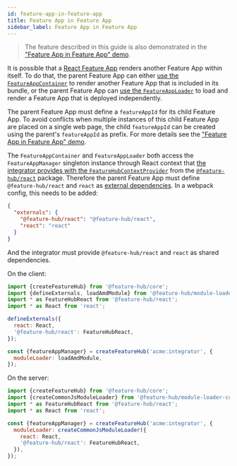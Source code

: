 ```yaml
---
id: feature-app-in-feature-app
title: Feature App in Feature App
sidebar_label: Feature App in Feature App
---
```


> The feature described in this guide is also demonstrated in the ["Feature App
> in Feature App" demo][feature-app-in-feature-demo].

It is possible that a [React Feature App][react-feature-app] renders another
Feature App within itself. To do that, the parent Feature App can either [use
the `FeatureAppContainer`][react-feature-app-container] to render another
Feature App that is included in its bundle, or the parent Feature App can [use
the `FeatureAppLoader`][react-feature-app-loader] to load and render a Feature
App that is deployed independently.

The parent Feature App must define a `featureAppId` for its child Feature App.
To avoid conflicts when multiple instances of this child Feature App are placed
on a single web page, the child `featureAppId` can be created using the parent's
`featureAppId` as prefix. For more details see the ["Feature App in Feature App"
demo][feature-app-in-feature-demo-outer].

The `FeatureAppContainer` and `FeatureAppLoader` both access the
`FeatureAppManager` singleton instance through React context that [the
integrator provides with the
`FeatureHubContextProvider`][placing-feature-apps-on-a-web-page-using-react]
from the [`@feature-hub/react`][react-api] package. Therefore the parent Feature
App must define `@feature-hub/react` and `react` as [external
dependencies][sharing-npm-dependencies]. In a webpack config, this needs to be
added:

```json
{
  "externals": {
    "@feature-hub/react": "@feature-hub/react",
    "react": "react"
  }
}
```

And the integrator must provide `@feature-hub/react` and `react` as shared
dependencies.

On the client:

```js
import {createFeatureHub} from '@feature-hub/core';
import {defineExternals, loadAmdModule} from '@feature-hub/module-loader-amd';
import * as FeatureHubReact from '@feature-hub/react';
import * as React from 'react';
```

```js
defineExternals({
  react: React,
  '@feature-hub/react': FeatureHubReact,
});

const {featureAppManager} = createFeatureHub('acme:integrator', {
  moduleLoader: loadAmdModule,
});
```

On the server:

```js
import {createFeatureHub} from '@feature-hub/core';
import {createCommonJsModuleLoader} from '@feature-hub/module-loader-commonjs';
import * as FeatureHubReact from '@feature-hub/react';
import * as React from 'react';
```

```js
const {featureAppManager} = createFeatureHub('acme:integrator', {
  moduleLoader: createCommonJsModuleLoader({
    react: React,
    '@feature-hub/react': FeatureHubReact,
  }),
});
```

[react-feature-app-container]:
  /docs/guides/integrating-the-feature-hub#react-feature-app-container
[placing-feature-apps-on-a-web-page-using-react]:
  /docs/guides/integrating-the-feature-hub#placing-feature-apps-on-a-web-page-using-react
[react-feature-app-loader]:
  /docs/guides/integrating-the-feature-hub#react-feature-app-loader
[react-feature-app]: /docs/guides/writing-a-feature-app#react-feature-app
[react-api]: /@feature-hub/modules/react.html
[sharing-npm-dependencies]: /docs/guides/sharing-npm-dependencies
[feature-app-in-feature-demo]:
  https://github.com/sinnerschrader/feature-hub/tree/master/packages/demos/src/feature-app-in-feature-app
[feature-app-in-feature-demo-outer]:
  https://github.com/sinnerschrader/feature-hub/tree/master/packages/demos/src/feature-app-in-feature-app/feature-app-outer.tsx
